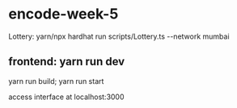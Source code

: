 # encode-week-5

Lottery:
  yarn/npx hardhat run scripts/Lottery.ts --network mumbai

frontend:
  yarn run dev
  ------------
  yarn run build; yarn run start

access interface at localhost:3000
